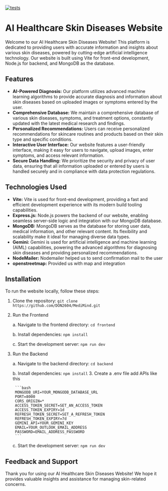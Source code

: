 [![tests](https://github.com/DON2604/MediMind/actions/workflows/tests.yml/badge.svg)](https://github.com/DON2604/MediMind/actions/workflows/tests.yml)

# AI Healthcare Skin Diseases Website

Welcome to our AI Healthcare Skin Diseases Website! This platform is dedicated to providing users with accurate information and insights about various skin diseases, powered by cutting-edge artificial intelligence technology. Our website is built using Vite for front-end development, Node.js for backend, and MongoDB as the database.

## Features

- **AI-Powered Diagnosis:** Our platform utilizes advanced machine learning algorithms to provide accurate diagnosis and information about skin diseases based on uploaded images or symptoms entered by the user.
- **Comprehensive Database:** We maintain a comprehensive database of various skin diseases, symptoms, and treatment options, constantly updated with the latest medical research and findings.
- **Personalized Recommendations:** Users can receive personalized recommendations for skincare routines and products based on their skin type and specific conditions.
- **Interactive User Interface:** Our website features a user-friendly interface, making it easy for users to navigate, upload images, enter symptoms, and access relevant information.
- **Secure Data Handling:** We prioritize the security and privacy of user data, ensuring that all information uploaded or entered by users is handled securely and in compliance with data protection regulations.

## Technologies Used

- **Vite:** Vite is used for front-end development, providing a fast and efficient development experience with its modern build tooling capabilities.
- **Express.js:** Node.js powers the backend of our website, enabling seamless server-side logic and integration with our MongoDB database.
- **MongoDB:** MongoDB serves as the database for storing user data, medical information, and other relevant content. Its flexibility and scalability make it ideal for managing diverse data types.
- **Gemini:** Gemini is used for artificial intelligence and machine learning (AIML) capabilities, powering the advanced algorithms for diagnosing skin diseases and providing personalized recommendations.
- **NodeMailer:** Nodemailer helped us to send confirmation mail to the user
- **openstreetmap:** Provided us with map and integration

## Installation

To run the website locally, follow these steps:

1. Clone the repository: `git clone https://github.com/DON2604/MediMind.git`

2. Run the Frontend

   a. Navigate to the frontend directory: `cd frontend`

   b. Install dependencies: `npm install`

   c. Start the development server: `npm run dev`


3. Run the Backend

   a. Navigate to the backend directory: `cd backend`

   b. Install dependencies: `npm install` 3. Create a .env file add APIs like this

        ```bash
        MONGODB_URI=YOUR_MONGODB_DATABASE_URL
        PORT=8000
        CORS_ORIGIN=*
        ACCESS_TOKEN_SECRET=SET_AN_ACCESS_TOKEN
        ACCESS_TOKEN_EXPIRY=1d
        REFRESH_TOKEN_SECRET=SET_A_REFRESH_TOKEN
        REFRESH_TOKEN_EXPIRY=7d
        GEMINI_API=YOUR_GEMINI_KEY
        EMAIL=YOUR_OUTLOOK_EMAIL_ADDRESS
        PASSWORD=EMAIL_ADDRESS_PASSWORD
        ```

   c. Start the development server: `npm run dev`

## Feedback and Support

Thank you for using our AI Healthcare Skin Diseases Website! We hope it provides valuable insights and assistance for managing skin-related concerns.
